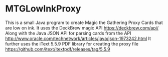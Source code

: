 # MTGLowInkProxy
This is a small Java program to create Magic the Gathering Proxy Cards that are low on ink. It uses the DeckBrew magic API
https://deckbrew.com/api/
Along with the Java JSON API for parsing cards from the API
http://www.oracle.com/technetwork/articles/java/json-1973242.html
It further uses the iText 5.5.9 PDF library for creating the proxy file
https://github.com/itext/itextpdf/releases/tag/5.5.9
